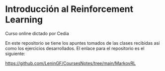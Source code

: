 # Introducción al Reinforcement Learning

Curso online dictado por Cedia

En este repositorio se tiene los apuntes tomados de las clases
recibidas así como los ejercicios desarrollados. El enlace para el
repositorio es el siguiente: 

https://github.com/LeninGF/CoursesNotes/tree/main/MarkovRL
